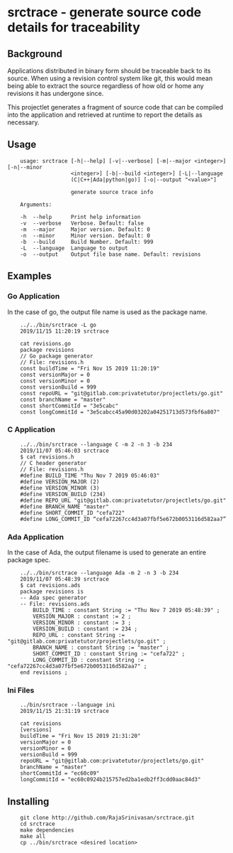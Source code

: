 # srctrace - generate source code details for traceability

## Background

Applications distributed in binary form should be traceable back to its source. When using a revision control system like git, this would mean being able to extract the source regardless of how old or home any revisions it has undergone since.

This projectlet generates a fragment of source code that can be compiled into the application and retrieved at runtime to report the details as necessary.

## Usage

        usage: srctrace [-h|--help] [-v|--verbose] [-m|--major <integer>] [-n|--minor
                        <integer>] [-b|--build <integer>] [-L|--language
                        (C|C++|Ada|python|go)] [-o|--output "<value>"]

                        generate source trace info

        Arguments:

        -h  --help      Print help information
        -v  --verbose   Verbose. Default: false
        -m  --major     Major version. Default: 0
        -n  --minor     Minor version. Default: 0
        -b  --build     Build Number. Default: 999
        -L  --language  Language to output
        -o  --output    Output file base name. Default: revisions

## Examples
### Go Application

In the case of go, the output file name is used as the package name. 

        ../../bin/srctrace -L go
        2019/11/15 11:20:19 srctrace

        cat revisions.go
        package revisions
        // Go package generator
        // File: revisions.h
        const buildTime = "Fri Nov 15 2019 11:20:19"
        const versionMajor = 0
        const versionMinor = 0
        const versionBuild = 999
        const repoURL = "git@gitlab.com:privatetutor/projectlets/go.git"
        const branchName = "master"
        const shortCommitId = "3e5cabc"
        const longCommitId = "3e5cabcc45a90d03202a04251713d573fbf6a807"

### C Application

        ../../bin/srctrace --language C -m 2 -n 3 -b 234
        2019/11/07 05:46:03 srctrace
        $ cat revisions.h
        // C header generator
        // File: revisions.h
        #define BUILD_TIME "Thu Nov 7 2019 05:46:03"
        #define VERSION_MAJOR (2)
        #define VERSION_MINOR (3)
        #define VERSION_BUILD (234)
        #define REPO_URL "git@gitlab.com:privatetutor/projectlets/go.git"
        #define BRANCH_NAME "master"
        #define SHORT_COMMIT_ID "cefa722"
        #define LONG_COMMIT_ID “cefa72267cc4d3a07fbf5e672b0053116d582aa7”

### Ada Application

In the case of Ada, the output filename is used to generate an entire package spec.

        ../../bin/srctrace --language Ada -m 2 -n 3 -b 234
        2019/11/07 05:48:39 srctrace
        $ cat revisions.ads
        package revisions is
        -- Ada spec generator
        -- File: revisions.ads
            BUILD_TIME : constant String := "Thu Nov 7 2019 05:48:39" ;
            VERSION_MAJOR : constant := 2 ;
            VERSION_MINOR : constant := 3 ;
            VERSION_BUILD : constant := 234 ;
            REPO_URL : constant String := "git@gitlab.com:privatetutor/projectlets/go.git" ;
            BRANCH_NAME : constant String := "master" ;
            SHORT_COMMIT_ID : constant String := "cefa722" ;
            LONG_COMMIT_ID : constant String := "cefa72267cc4d3a07fbf5e672b0053116d582aa7" ;
        end revisions ;

### Ini Files

        ../bin/srctrace --language ini
        2019/11/15 21:31:19 srctrace

        cat revisions
        [versions]
        buildTime = "Fri Nov 15 2019 21:31:20"
        versionMajor = 0
        versionMinor = 0
        versionBuild = 999
        repoURL = "git@gitlab.com:privatetutor/projectlets/go.git"
        branchName = "master"
        shortCommitId = "ec60c09"
        longCommitId = "ec60c0924b215757ed2ba1edb2ff3cdd0aac84d3"

## Installing

        git clone http://github.com/RajaSrinivasan/srctrace.git
        cd srctrace
        make dependencies
        make all
        cp ../bin/srctrace <desired location>


